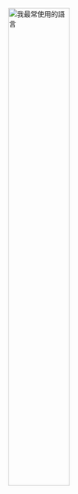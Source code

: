 <html>
<body>
<p><img algin="center" src="https://github-readme-stats.vercel.app/api/top-langs/?username=vincentwang0905&show_icons=true&theme=gruvbox&locale=cn" alt="我最常使用的語言" width="50%" height="50%"></p>
</body>
</html>
